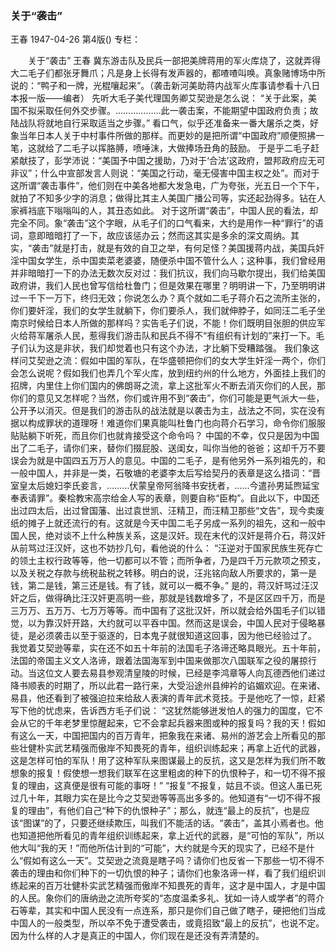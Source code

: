 ### 关于“袭击”
王春
1947-04-26
第4版()
专栏：

　　关于“袭击”
    王春
    冀东游击队及民兵一部把美牌蒋用的军火库烧了，这就弄得大二毛子们都张牙舞爪；凡是身上长得有发声器的，都喳喳叫唤。真象赌博场中所说的：“鸭子和一牌，光棍嚷起来”。（袭击新河美助蒋内战军火库事请参看十八日本报一版——编者）
    先听大毛子美代理国务卿艾契逊是怎么说：
    “关于此案，美国不拟采取任何外交步骤。………………此一袭击案，不能期望中国政府负责；故陆战队将就地自行采取适当之步骤。”
    看口气，似乎还准备来一番大屠杀之类，好象当年日本人关于中村事件所做的那样。而更妙的是把所谓“中国政府”顺便照拂一笔，这就给了二毛子以挥胳膊，喷唾沫，大做捧场丑角的鼓励。
    于是乎二毛子赶紧献技了，彭学沛说：“美国予中国之援助，乃对于‘合法’这政府，盟邦政府应无可非议”；什么中宣部发言人则说：“美国之行动，毫无侵害中国主权之处”。而对于这所谓“袭击事件”，他们则在中美各地都大发急电，广为夸张，光五日一个下午，就拍了不知多少字的消息；做得比其主人美国广播公司等，实还起劲得多。钻在人家裤裆底下嗡嗡叫的人，其丑态如此。
    对于这所谓“袭击”，中国人民的看法，却完全不同。象“袭击”这个字眼，从毛子们的口气看来，大约是用作一种“罪行”的语词，意即暗暗打了一下，故应该惩办云；然而这其实是多余的深文周纳。其实，“袭击”就是打击，就是有效的自卫之举，有何足怪？美国援蒋内战，美国兵奸淫中国女学生，杀中国卖菜老婆婆，随便杀中国不管什么人；这种事，我们曾经用并非暗暗打一下的办法无数次反对过：我们抗议，我们向马歇尔提出，我们给美国政府讲，我们人民也曾写信给杜鲁门；但是效果在哪里？明明讲一下，乃至明明讲过一千下一万下，终归无效；你说怎么办？真个就如二毛子蒋介石之流所主张的，你们要奸淫，我们的女学生就躺下，你们要杀人，我们就伸脖子，如同汪二毛子坐南京时候给日本人所做的那样吗？实告毛子们说，不能！你们既明目张胆的供应军火给蒋军屠杀人民，惹得我们游击队和民兵不得不“有组织有计划的”来打一下。毛子们认为这是非状，我们却觉着也只有这个办法，才比躺下受糟踏强。
    我们象这样问艾契逊之流：假如中国的军队，在华盛顿把你们的女大学生奸淫一两个，你们会怎么说呢？假如我们也弄几个军火库，放到纽约州的什么地方，外面挂上我们的招牌，内里住上你们国内的佛朗哥之流，拿上这批军火不断去消灭你们的人民，那你们的意见又怎样呢？当然，你们或许用不到“袭击”，你们可能是更气派大一些，公开予以消灭。但是我们的游击队的战法就是以袭击为主，战法之不同，实在没有据以构成罪状的道理呀！难道你们果真能叫杜鲁门也向蒋介石学习，命令你们服服贴贴躺下听死，而且你们也就肯接受这个命令吗？
    中国的不幸，仅只是因为中国出了二毛子，请你们来，替你们掇屁股、送闺女，叫你当他的爸爸；这却千万不要误会为就是中国四五万万人的意见。中国的二毛子，是有他另外一系列祖先的，和一般中国人，并非是一类，石敬塘的老婆李太后写给契丹的表章是这么措词：“晋室皇太后媳妇李氏妾言，………伏蒙皇帝阿翁降书安抚者，……今遣孙男延煦延宝奉表请罪”。秦桧教宋高宗给金人写的表章，则要自称“臣构”。自此以下，中国还出过四太后，出过曾国藩、出过袁世凯、汪精卫，而汪精卫那些“文告”，现今卖废纸的摊子上就还流行的有。这就是今天中国二毛子另成一系列的祖先，这和一般中国人民，绝对谈不上什么种族关系，这是汉奸。现在末代的汉奸是蒋介石，蒋汉奸从前骂过汪汉奸，这也不妨抄几句，看他说的什么：
    “汪逆对于国家民族生死存亡的领土主权行政等等，他一切都可以不管；而所争者，乃是四千万元款项之预支，以及关税之存款与统税盐税之转移。明白的说，汪兆铭向敌人所要求的，第一是钱，第二是钱，第三还是钱。有了钱，就可以一概不争。”
    是的，蒋汉奸骂过汪汉奸之后，做得确比汪汉奸更高明一些，那就是钱数增多了，不是区区四千万，而是三万万、五万万、七万万等等。而中国有了这批汉奸，所以就会给外国毛子们以错觉，以为靠汉奸开路，大约就可以平吞中国。然而这是误会，中国人民对于侵略暴徒，是必须袭击以至于驱逐的，日本鬼子就很知道这回事，因为他已经验过了。
    我觉着艾契逊等辈，实在还不如五十年前的法国毛子洛谛还略具眼光。五十年前，法国的帝国主义文人洛谛，跟着法国海军到中国来做那次八国联军之役的屠掠行动。当这位文人要去易县参观清皇陵的时候，已经是李鸿章等人向瓦德西他们递过降书顺表的时期了，所以此君一路行来，大受沿途州县绅衿的谄媚欢迎。在来诸、易县，他还看到了被强迫拉来给敌人表演的青年武术竞技。于是他吃了一惊，赶紧写下他的忧虑来，告诉西方毛子们说：
    “这犹然能够迸发怕人的强力的国度，它不会从它的千年老梦里惊醒起来，它不会拿起兵器来图或种的报复吗？我的天！假如有这么一天，中国把国内的百万青年，把象我在来诸、易州的游艺会上所看见的那些壮健朴实武艺精强而傲岸不知畏死的青年，组织训练起来；再拿上近代的武器，这是怎样可怕的军队！用了这种军队来图谋最上的反抗，这又是怎样为我们所不敢想象的报复！假使想一想我们联军在这里粗卤的种下的仇恨种子，和一切不得不报复的理由，这真便是很有可能的事呀！”
    “报复”不报复，姑且不谈。但这人虽已死过几十年，其眼力实在是比今之艾契逊等等高出多多的。他知道有“一切不得不报复的理由”，有他们自己“种下的仇恨种子”；那么，就连“最上的反抗”，也是应该“图谋”的了，只要还继续欺压，叫我们不能活的话。“袭击”，盖其小焉者也。他也知道把他所看见的青年组织训练起来，拿上近代的武器，是“可怕的军队”，所以他大叫“我的天！”而他所估计到的“可能”，大约就是今天的现实了，已经不是什么“假如有这么一天”。艾契逊之流竟是瞎子吗？请你们也反省一下那些一切不得不袭击的理由和你们种下的一切仇恨的种子；请你们也象洛谛一样，看了我们组织训练起来的百万壮健朴实武艺精强而傲岸不知畏死的青年，这才是中国人，才是中国的人民。象你们的唐纳逊之流所夸奖的“态度温柔多礼、犹如一诗人或学者”的蒋介石等辈，其实和中国人民没有一点连系，那只是你们自己做了瞎子，硬把他们当成中国人的一般类型，所以卒不免于遭受袭击，或竟招致“最上的反抗”，也说不定。因为什么样的人才是真正的中国人，你们现在是还没有弄清楚的。
